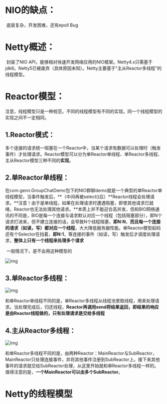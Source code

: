 # NIO的缺点：

​	底层复杂，开发困难，还有epoll Bug

# Netty概述：

​	封装了NIO API，能够相对快速开发网络应用的NIO框架。Netty4.x只需基于jdk6。Netty5已被废弃（具体原因未知）。Netty主要基于"主从Reactor多线程"的线程模型。

# Reactor模型：

​	注意，线程模型只是一种规范，不同的线程模型有不同的实现。同一个线程模型的实现之间不一定相同。

## 1.Reactor模式：

​	多个连接的请求统一阻塞在一个Reactor中，当某个请求有数据可以处理时（触发事件）才处理请求。Reactor模型可以分为单Reactor单线程、单Reactor多线程、主从Reactor模型三种不同的**实现**。

## 2.单Reactor单线程：

​	在com.genn.GroupChatDemo包下的NIO群聊demo就是一个典型的单Reactor单线程模型，当事件触发后，**（中间再被select()后）**Reactor线程会处理请求。**注意！由于是单线程，如果在处理请求时遭遇阻塞，即使其他请求已就绪，Reactor也无法处理其他请求。**本质上并不能迎合高并发，但和BIO网络通讯的不同是，BIO是每一个连接与请求默认对应一个线程（包括阻塞部分），即N个请求打进来，但不建立连接的话，会导致N个线程阻塞，**即N:N**，**而且每一个连接的请求（如读，写）都对应一个线程**，大大降低服务器性能。单Reactor模型起码还有个Selector在挡着，**即N:1**，等连接的事件（如读，写）触发后才调度处理请求，**整体上只有一个线程来处理多个请求**

​	一般情况下，是不会用这种模型的

![img](https://img2018.cnblogs.com/blog/371217/201812/371217-20181216205228564-867800649.png)

## 3.单Reactor多线程：

![img](https://img2018.cnblogs.com/blog/371217/201812/371217-20181216205238924-890218087.png)

​	和单Reactor单线程不同的是，单Reactor多线程从线程池里取线程，用来处理请求。当处理完成后，归还线程，**Reactor再调用send将结果返回，即结果的响应是由Reactor线程做的，只有处理请求是交给多线程**

## 4.主从Reactor多线程：

![img](https://img2018.cnblogs.com/blog/371217/201812/371217-20181216205249173-151738900.png)

​	和单Reactor多线程不同的是，由两种Reactor：MainReactor与SubReactor，MainReactor只处理连接事件，并将其他事件注册到SubReactor上。接下来其他事件的请求就交给SubReactor处理，从这里开始就和单Reactor多线程一样的。值得注意的是，**一个MainReactor可以由多个SubReactor**。



# Netty的线程模型